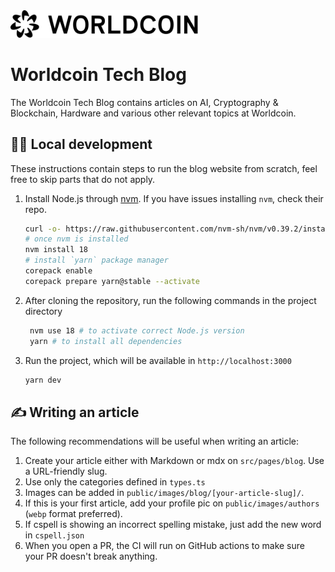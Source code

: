 <img src="worldcoin-logo.svg" alt="Worldcoin logo" width="300" />

# Worldcoin Tech Blog

The Worldcoin Tech Blog contains articles on AI, Cryptography & Blockchain, Hardware and various other relevant topics at Worldcoin.

## 🧑‍💻 Local development

These instructions contain steps to run the blog website from scratch, feel free to skip parts that do not apply.

1. Install Node.js through [nvm](https://github.com/nvm-sh/nvm). If you have issues installing `nvm`, check their repo.
   ```bash
   curl -o- https://raw.githubusercontent.com/nvm-sh/nvm/v0.39.2/install.sh | bash
   # once nvm is installed
   nvm install 18
   # install `yarn` package manager
   corepack enable
   corepack prepare yarn@stable --activate
   ```
2. After cloning the repository, run the following commands in the project directory
   ```bash
    nvm use 18 # to activate correct Node.js version
    yarn # to install all dependencies
   ```
3. Run the project, which will be available in `http://localhost:3000`
   ```bash
   yarn dev
   ```

## ✍️ Writing an article

The following recommendations will be useful when writing an article:

1. Create your article either with Markdown or mdx on `src/pages/blog`. Use a URL-friendly slug.
2. Use only the categories defined in `types.ts`
3. Images can be added in `public/images/blog/[your-article-slug]/`.
4. If this is your first article, add your profile pic on `public/images/authors` (`webp` format preferred).
5. If cspell is showing an incorrect spelling mistake, just add the new word in `cspell.json`
6. When you open a PR, the CI will run on GitHub actions to make sure your PR doesn't break anything.
